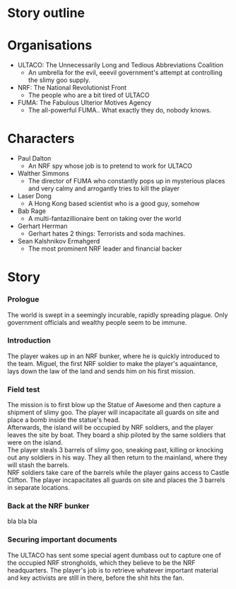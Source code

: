 Story outline
====

# Organisations
- ULTACO: The Unnecessarily Long and Tedious Abbreviations Coalition
  - An umbrella for the evil, eeevil government's attempt at controlling the slimy goo supply.
- NRF: The National Revolutionist Front
  - The people who are a bit tired of ULTACO
- FUMA: The Fabulous Ulterior Motives Agency 
  - The all-powerful FUMA.. What exactly they do, nobody knows.

# Characters
- Paul Dalton
  - An NRF spy whose job is to pretend to work for ULTACO
- Walther Simmons
  - The director of FUMA who constantly pops up in mysterious places and very calmy and arrogantly tries to kill the player
- Laser Dong
  - A Hong Kong based scientist who is a good guy, somehow
- Bab Rage
  - A multi-fantazillionaire bent on taking over the world
- Gerhart Herrman
  - Gerhart hates 2 things: Terrorists and soda machines.
- Sean Kalshnikov Ermahgerd
  - The most prominent NRF leader and financial backer

# Story
### Prologue
The world is swept in a seemingly incurable, rapidly spreading plague.
Only government officials and wealthy people seem to be immune.

### Introduction
The player wakes up in an NRF bunker, where he is quickly introduced to the team.
Miguel, the first NRF soldier to make the player's aquaintance, lays down the law of the land and sends him on his first mission.

### Field test
The mission is to first blow up the Statue of Awesome and then capture a shipment of slimy goo. The player will incapacitate all guards on site and place a bomb inside the statue's head.  
Afterwards, the island will be occupied by NRF soldiers, and the player leaves the site by boat. They board a ship piloted by the same soldiers that were on the island.  
The player steals 3 barrels of slimy goo, sneaking past, killing or knocking out any soldiers in his way. They all then return to the mainland, where they will stash the barrels.  
NRF soldiers take care of the barrels while the player gains access to Castle Clifton. The player incapacitates all guards on site and places the 3 barrels in separate locations.  

### Back at the NRF bunker
bla bla bla

### Securing important documents
The ULTACO has sent some special agent dumbass out to capture one of the occupied NRF strongholds, which they believe to be the NRF headquarters.
The player's job is to retrieve whatever important material and key activists are still in there, before the shit hits the fan.
